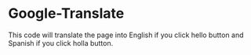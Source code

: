 # Google-Translate
This code will translate the page into English if you click hello button and Spanish if you click holla button.
